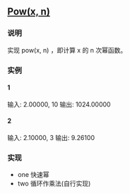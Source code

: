 ## [Pow(x, n)](https://leetcode-cn.com/problems/powx-n/)
### 说明

实现 pow(x, n) ，即计算 x 的 n 次幂函数。

### 实例
#### 1

输入: 2.00000, 10
输出: 1024.00000

#### 2
输入: 2.10000, 3
输出: 9.26100

### 实现
* one 快速幂
* two 循环作乘法(自行实现)